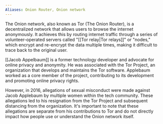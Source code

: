 ```yaml
---
Aliases: Onion Router, Onion network
---
```


The Onion network, also known as Tor (The Onion Router), is a decentralized network that allows users to browse the internet anonymously. It achieves this by routing internet traffic through a series of volunteer-operated servers called "[[Tor relay|Tor relays]]" or "nodes," which encrypt and re-encrypt the data multiple times, making it difficult to trace back to the original user.

[[Jacob Appelbaum]] is a former technology developer and advocate for online privacy and anonymity. He was associated with the Tor Project, an organization that develops and maintains the Tor software. Applebaum worked as a core member of the project, contributing to its development and promoting online privacy rights.

However, in 2016, allegations of sexual misconduct were made against Jacob Applebaum by multiple women within the tech community. These allegations led to his resignation from the Tor Project and subsequent distancing from the organization. It's important to note that these allegations are separate from his contributions to Tor and do not directly impact how people use or understand the Onion network itself.